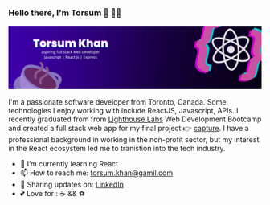 ### Hello there, I'm Torsum 👋 👨‍💻

![](https://github.com/torsumkhan/torsumkhan/blob/main/Simple%20Technology%20LinkedIn%20Banner%20(1).png?raw=true)

I'm a passionate software developer from Toronto, Canada. Some technologies I enjoy working with include ReactJS, Javascript, APIs. I recently graduated from from [Lighthouse Labs](https://www.lighthouselabs.ca/en) Web Development Bootcamp and created a full stack web app for my final project 👉 [capture](https://github.com/torsumkhan/capsule-social-media-app). I have a professional background in working in the non-profit sector, but my interest in the React ecosystem led me to tranistion into the tech industry. 

- 🌱 I’m currently learning React
- 📫 How to reach me: torsum.khan@gamil.com
- 💼 Sharing updates on:  [LinkedIn](https://www.linkedin.com/in/torsum-khan-pmp-402aa167/)
- 💕 Love for : ☕ && ⚽
